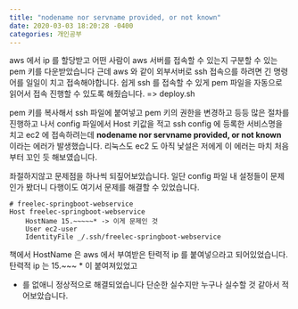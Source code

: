 ```yaml
---
title: "nodename nor servname provided, or not known"
date: 2020-03-03 18:20:28 -0400
categories: 개인공부
---
```

aws 에서 ip 를 할당받고 어떤 사람이 aws 서버를 접속할 수 있는지 구분할 수 있는 pem 키를 다운받았습니다
근데 aws 와 같이 외부서버로 ssh 접속으를 하려면 긴 명령어를 일일이 치고 접속해야합니다.
쉽게 ssh 를 접속할 수 있게 pem 파일을 자동으로 읽어서 접속 진행할 수 있도록 해줬습니다. => deploy.sh

pem 키를 복사해서 ssh 파일에 붙여넣고 pem 키의 권한을 변경하고 등등 많은 절차를 진행하고 나서 config 파일에서 Host 키값을 적고 
ssh config 에 등록한 서비스명을 치고 ec2 에 접속하려는데 **nodename nor servname provided, or not known** 이라는 에러가 발생했습니다.
리눅스도 ec2 도 아직 낯설은 저에게 이 에러는 마치 처음부터 꼬인 듯 해보였습니다.
 
좌절하지않고 문제점을 하나씩 되짚어보았습니다.
일단 config 파일 내 설정들이 문제인가 봤더니 다행이도 여기서 문제를 해결할 수 있었습니다.

```console
# freelec-springboot-webservice
Host freelec-springboot-webservice
    HostName 15.~~~~~* -> 이게 문제인 것
    User ec2-user
    IdentityFile _/.ssh/freelec-springboot-webservice
```

책에서 HostName 은 aws 에서 부여받은 탄력적 ip 를 붙여넣으라고 되어있었습니다. 탄력적 ip 는 15.~~~ * 이 붙여져있었고
* 를 없애니 정상적으로 해결되었습니다 단순한 실수지만 누구나 실수할 것 같아서 적어보았습니다.


